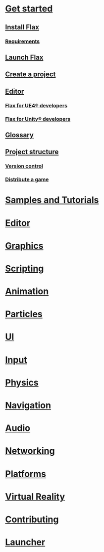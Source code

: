 
# [Get started](get-started/index.md)
## [Install Flax](get-started/install.md)
### [Requirements](get-started/requirements.md)
## [Launch Flax](get-started/launch.md)
## [Create a project](get-started/create-a-project.md)
## [Editor](get-started/editor.md)
### [Flax for UE4® developers](get-started/flax-for-ue4-devs/index.md)
### [Flax for Unity® developers](get-started/flax-for-unity-devs/index.md)
## [Glossary](get-started/glossary.md)
## [Project structure](get-started/project-structure.md)
### [Version control](get-started/version-control.md)
### [Distribute a game](get-started/distribute-a-game.md)

# [Samples and Tutorials](samples-tutorials/index.md)

# [Editor](editor/index.md)

# [Graphics](graphics/index.md)

# [Scripting](scripting/index.md)

# [Animation](animation/index.md)

# [Particles](particles/index.md)

# [UI](ui/index.md)

# [Input](input/index.md)

# [Physics](physics/index.md)

# [Navigation](navigation/index.md)

# [Audio](audio/index.md)

# [Networking](networking/index.md)

# [Platforms](platforms/index.md)

# [Virtual Reality](virtual-reality/index.md)

# [Contributing](contributing/index.md)

# [Launcher](launcher/index.md)
